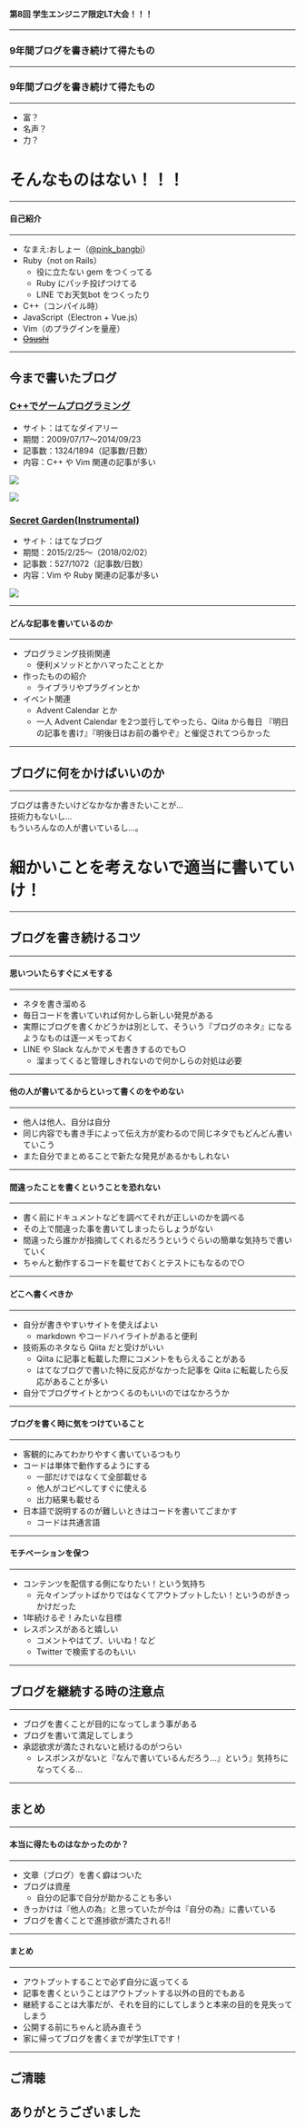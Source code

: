 #### 第8回 学生エンジニア限定LT大会！！！
- - -
### 9年間ブログを書き続けて得たもの

---

### 9年間ブログを書き続けて得たもの
- - -

* 富？   <!-- .element: class="fragment" -->
* 名声？   <!-- .element: class="fragment" -->
* 力？   <!-- .element: class="fragment" -->

# そんなものはない！！！   <!-- .element: class="fragment" -->

---

#### 自己紹介
- - -

* なまえ:おしょー（[@pink_bangbi](https://twitter.com/pink_bangbi)）
* Ruby（not on Rails）
  * 役に立たない gem をつくってる
  * Ruby にパッチ投げつけてる
  * LINE でお天気bot をつくったり
* C++（コンパイル時）
* JavaScript（Electron + Vue.js）
* Vim（のプラグインを量産）
* <del>[Osushi](https://osushi.love/pink_bangbi)</del>   <!-- .element: class="fragment" -->

---

## 今まで書いたブログ

>>>

### [C++でゲームプログラミング](http://d.hatena.ne.jp/osyo-manga/)

* サイト：はてなダイアリー
* 期間：2009/07/17〜2014/09/23
* 記事数：1324/1894（記事数/日数）
* 内容：C++ や Vim 関連の記事が多い

![](https://cdn-ak.f.st-hatena.com/images/fotolife/o/osyo-manga/20140102/20140102222418.png)

>>>

![](https://i.gyazo.com/863b86e32acedf1d81b1d3c2f28f5e8f.png)

>>>

### [Secret Garden(Instrumental)](http://secret-garden.hatenablog.com/)

* サイト：はてなブログ
* 期間：2015/2/25〜（2018/02/02）
* 記事数：527/1072（記事数/日数）
* 内容：Vim や Ruby 関連の記事が多い

![](https://i.gyazo.com/896645cf8bf9d0d8fb6bed116c2b8f33.png)

---

#### どんな記事を書いているのか
- - -

* プログラミング技術関連  <!-- .element: class="fragment" -->
  * 便利メソッドとかハマったこととか
* 作ったものの紹介  <!-- .element: class="fragment" -->
  * ライブラリやプラグインとか
* イベント関連     <!-- .element: class="fragment" -->
  * Advent Calendar とか
  * 一人 Advent Calendar を2つ並行してやったら、Qiita から毎日 『明日の記事を書け』『明後日はお前の番やぞ』と催促されてつらかった  <!-- .element: class="fragment" -->

---

## ブログに何をかけばいいのか
- - -

ブログは書きたいけどなかなか書きたいことが…  
技術力もないし…  
もういろんなの人が書いているし…。   <!-- .element: class="fragment" -->

# 細かいことを考えないで適当に書いていけ！    <!-- .element: class="fragment" -->

---

## ブログを書き続けるコツ

---

#### 思いついたらすぐにメモする
- - -

* ネタを書き溜める            <!-- .element: class="fragment" -->
* 毎日コードを書いていれば何かしら新しい発見がある          <!-- .element: class="fragment" -->
* 実際にブログを書くかどうかは別として、そういう『ブログのネタ』になるようなものは逐一メモっておく    <!-- .element: class="fragment" -->
* LINE や Slack なんかでメモ書きするのでも○    <!-- .element: class="fragment" -->
  * 溜まってくると管理しきれないので何かしらの対処は必要

---

#### 他の人が書いてるからといって書くのをやめない
- - -

* 他人は他人、自分は自分            <!-- .element: class="fragment" -->
* 同じ内容でも書き手によって伝え方が変わるので同じネタでもどんどん書いていこう            <!-- .element: class="fragment" -->
* また自分でまとめることで新たな発見があるかもしれない            <!-- .element: class="fragment" -->

---

#### 間違ったことを書くということを恐れない
- - -

* 書く前にドキュメントなどを調べてそれが正しいのかを調べる            <!-- .element: class="fragment" -->
* その上で間違った事を書いてしまったらしょうがない            <!-- .element: class="fragment" -->
* 間違ったら誰かが指摘してくれるだろうというぐらいの簡単な気持ちで書いていく            <!-- .element: class="fragment" -->
* ちゃんと動作するコードを載せておくとテストにもなるので○            <!-- .element: class="fragment" -->

---

#### どこへ書くべきか
- - -

* 自分が書きやすいサイトを使えばよい            <!-- .element: class="fragment" -->
  * markdown やコードハイライトがあると便利
* 技術系のネタなら Qiita だと受けがいい            <!-- .element: class="fragment" -->
  * Qiita に記事と転載した際にコメントをもらえることがある
  * はてなブログで書いた特に反応がなかった記事を Qiita に転載したら反応があることが多い
* 自分でブログサイトとかつくるのもいいのではなかろうか            <!-- .element: class="fragment" -->

---

#### ブログを書く時に気をつけていること
- - -

* 客観的にみてわかりやすく書いているつもり            <!-- .element: class="fragment" -->
* コードは単体で動作するようにする            <!-- .element: class="fragment" -->
  * 一部だけではなくて全部載せる
  * 他人がコピペしてすぐに使える
  * 出力結果も載せる
* 日本語で説明するのが難しいときはコードを書いてごまかす            <!-- .element: class="fragment" -->
  * コードは共通言語

---

#### モチベーションを保つ
- - -

* コンテンツを配信する側になりたい！という気持ち            <!-- .element: class="fragment" -->
  * 元々インプットばかりではなくてアウトプットしたい！というのがきっかけだった
* 1年続けるぞ！みたいな目標            <!-- .element: class="fragment" -->
* レスポンスがあると嬉しい            <!-- .element: class="fragment" -->
  * コメントやはてブ、いいね！など
  * Twitter で検索するのもいい

---

## ブログを継続する時の注意点
- - -

* ブログを書くことが目的になってしまう事がある           <!-- .element: class="fragment" -->
* ブログを書いて満足してしまう           <!-- .element: class="fragment" -->
* 承認欲求が満たされないと続けるのがつらい           <!-- .element: class="fragment" -->
  * レスポンスがないと『なんで書いているんだろう…』という』気持ちになってくる…

---

## まとめ

---

#### 本当に得たものはなかったのか？
- - -

* 文章（ブログ）を書く癖はついた           <!-- .element: class="fragment" -->
* ブログは資産           <!-- .element: class="fragment" -->
  * 自分の記事で自分が助かることも多い
* きっかけは『他人の為』と思っていたが今は『自分の為』に書いている           <!-- .element: class="fragment" -->
* ブログを書くことで進捗欲が満たされる!!           <!-- .element: class="fragment" -->

---

#### まとめ
- - -

* アウトプットすることで必ず自分に返ってくる           <!-- .element: class="fragment" -->
* 記事を書くということはアウトプットする以外の目的でもある           <!-- .element: class="fragment" -->
* 継続することは大事だが、それを目的にしてしまうと本来の目的を見失ってしまう          <!-- .element: class="fragment" -->
* 公開する前にちゃんと読み直そう        <!-- .element: class="fragment" -->
* 家に帰ってブログを書くまでが学生LTです！        <!-- .element: class="fragment" -->


---

## ご清聴
## ありがとうございました
